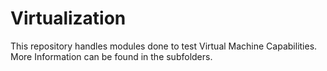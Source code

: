 # Virtualization

This repository handles modules done to test Virtual Machine Capabilities. More Information can be found in the subfolders.
